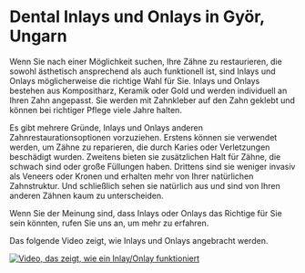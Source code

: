 # Dental Inlays und Onlays in Györ, Ungarn

Wenn Sie nach einer Möglichkeit suchen, Ihre Zähne zu restaurieren, die sowohl ästhetisch ansprechend als auch funktionell ist, sind Inlays und Onlays möglicherweise die richtige Wahl für Sie. Inlays und Onlays bestehen aus Kompositharz, Keramik oder Gold und werden individuell an Ihren Zahn angepasst. Sie werden mit Zahnkleber auf den Zahn geklebt und können bei richtiger Pflege viele Jahre halten.

Es gibt mehrere Gründe, Inlays und Onlays anderen Zahnrestaurationsoptionen vorzuziehen. Erstens können sie verwendet werden, um Zähne zu reparieren, die durch Karies oder Verletzungen beschädigt wurden. Zweitens bieten sie zusätzlichen Halt für Zähne, die schwach sind oder große Füllungen haben. Drittens sind sie weniger invasiv als Veneers oder Kronen und erhalten mehr von Ihrer natürlichen Zahnstruktur. Und schließlich sehen sie natürlich aus und sind von Ihren anderen Zähnen kaum zu unterscheiden.

Wenn Sie der Meinung sind, dass Inlays oder Onlays das Richtige für Sie sein könnten, rufen Sie uns an, um mehr zu erfahren.

Das folgende Video zeigt, wie Inlays und Onlays angebracht werden.

[![Video, das zeigt, wie ein Inlay/Onlay funktioniert](https://img.youtube.com/vi/ntiQm0Njbow/0.jpg)](https://www.youtube.com/watch?v=ntiQm0Njbow&t=40)